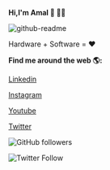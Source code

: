 **Hi,I'm Amal  👋 👨‍💻** 
                                                                                                                                                                                                                                     
![github-readme](https://user-images.githubusercontent.com/26376366/91389140-58a10300-e856-11ea-88f5-7efa29404161.png)

Hardware + Software = ❤️

**Find me around the web 🌎:**

[Linkedin](https://www.linkedin.com/in/amalmathewtech/)

[Instagram](https://www.instagram.com/amalmathewtech/)

[Youtube](https://www.youtube.com/amalmathewtech)

[Twitter](https://twitter.com/amalmathewtech)    




![GitHub followers](https://img.shields.io/github/followers/amalmathewtech?style=social)

![Twitter Follow](https://img.shields.io/twitter/follow/amalmathewtech?style=social)










